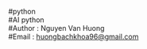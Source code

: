 #python <br />
#AI python <br />
#Author : Nguyen Van Huong <br />
#Email  : huongbachkhoa96@gmail.com <br />
